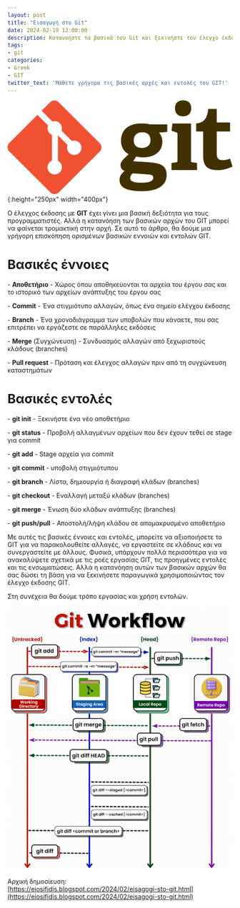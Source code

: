 ```yaml
---
layout: post
title: "Εισαγωγή στο Git"
date: 2024-02-19 12:00:00
description: Κατανοήστε τα βασικά του Git και ξεκινήστε τον έλεγχο έκδοσης των projects σας. Μάθετε για repositories, commits, branches και πολλά άλλα.
tags:
- git
categories:
- Greek
- GIT
twitter_text: 'Μάθετε γρήγορα τις βασικές αρχές και εντολές του GIT!'
---
```


![GIT](/post_images/git/Git-logo.png "GIT"){:height="250px" width="400px"}

Ο έλεγχος έκδοσης με **GIT** έχει γίνει μια βασική δεξιότητα για τους προγραμματιστές. Αλλά η κατανόηση των βασικών αρχών του GIT μπορεί να φαίνεται τρομακτική στην αρχή. Σε αυτό το άρθρο, θα δούμε μια γρήγορη επισκόπηση ορισμένων βασικών εννοιών και εντολών GIT.  
  

# Βασικές έννοιες


\- **Αποθετήριο** - Χώρος όπου αποθηκεύονται τα αρχεία του έργου σας και το ιστορικό των αρχείων ανάπτυξης του έργου σας  
  
\- **Commit** - Ένα στιγμιότυπο αλλαγών, όπως ένα σημείο ελέγχου έκδοσης  
  
\- **Branch** - Ένα χρονοδιάγραμμα των υποβολών που κάναετε, που σας επιτρέπει να εργάζεστε σε παράλληλες εκδόσεις  
  
\- **Merge** (Συγχώνευση) - Συνδυασμός αλλαγών από ξεχωριστούς κλάδους (branches)  
  
\- **Pull request** - Πρόταση και έλεγχος αλλαγών πριν από τη συγχώνευση καταστημάτων  
  

# Βασικές εντολές

\- **git init** - Ξεκινήστε ένα νέο αποθετήριο  
  
\- **git status** - Προβολή αλλαγμένων αρχείων που δεν έχουν τεθεί σε stage για commit  
  
\- **git add** - Stage αρχεία για commit  
  
\- **git commit** - υποβολή στιγμιότυπου  
  
\- **git branch** - Λίστα, δημιουργία ή διαγραφή κλάδων (branches)  
  
\- **git checkout** - Εναλλαγή μεταξύ κλάδων (branches)  
  
\- **git merge** - Ένωση δύο κλάδων ανάπτυξης (branches)  
  
\- **git push/pull** - Αποστολή/λήψη κλάδου σε απομακρυσμένο αποθετήριο  
  
Με αυτές τις βασικές έννοιες και εντολές, μπορείτε να αξιοποιήσετε το GIT για να παρακολουθείτε αλλαγές, να εργαστείτε σε κλάδους και να συνεργαστείτε με άλλους. Φυσικά, υπάρχουν πολλά περισσότερα για να ανακαλύψετε σχετικά με τις ροές εργασίας GIT, τις προηγμένες εντολές και τις ενσωματώσεις. Αλλά η κατανόηση αυτών των βασικών αρχών θα σας δώσει τη βάση για να ξεκινήσετε παραγωγικά χρησιμοποιώντας τον έλεγχο έκδοσης GIT.  
  
Στη συνέχεια θα δούμε τρόπο εργασίας και χρήση εντολών.

![Git workflow](/post_images/git/git-workflow.gif "Git workflow")

Αρχική δημοσίευση:  
[https://eiosifidis.blogspot.com/2024/02/eisagogi-sto-git.html](https://eiosifidis.blogspot.com/2024/02/eisagogi-sto-git.html)

